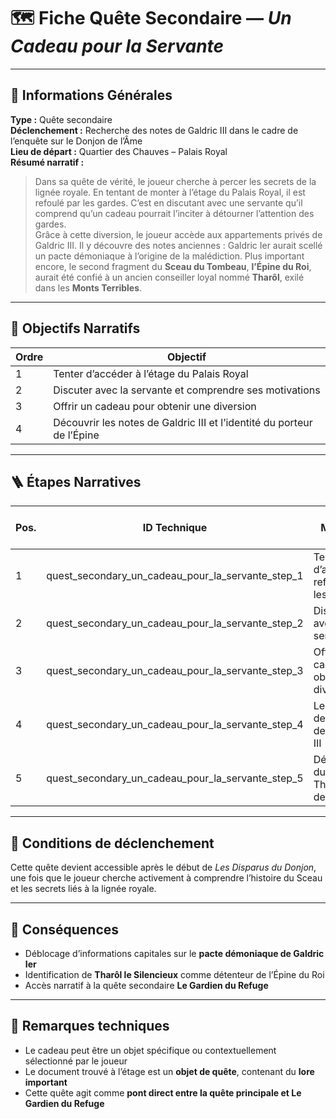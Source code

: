 # 🗺️ Fiche Quête Secondaire — *Un Cadeau pour la Servante*

---

## 🧾 Informations Générales

**Type :** Quête secondaire  
**Déclenchement :** Recherche des notes de Galdric III dans le cadre de l’enquête sur le Donjon de l’Âme  
**Lieu de départ :** Quartier des Chauves – Palais Royal  
**Résumé narratif :**
> Dans sa quête de vérité, le joueur cherche à percer les secrets de la lignée royale. En tentant de monter à l’étage du
> Palais Royal, il est refoulé par les gardes. C’est en discutant avec une servante qu’il comprend qu’un cadeau pourrait
> l’inciter à détourner l’attention des gardes.  
> Grâce à cette diversion, le joueur accède aux appartements privés de Galdric III. Il y découvre des notes anciennes :
> Galdric Ier aurait scellé un pacte démoniaque à l’origine de la malédiction. Plus important encore, le second fragment
> du **Sceau du Tombeau**, **l’Épine du Roi**, aurait été confié à un ancien conseiller loyal nommé **Tharôl**, exilé dans
> les **Monts Terribles**.

---

## 🎯 Objectifs Narratifs

| Ordre | Objectif                                                               |
|-------|------------------------------------------------------------------------|
| 1     | Tenter d’accéder à l’étage du Palais Royal                             |
| 2     | Discuter avec la servante et comprendre ses motivations                |
| 3     | Offrir un cadeau pour obtenir une diversion                            |
| 4     | Découvrir les notes de Galdric III et l’identité du porteur de l’Épine |

---

## 🪜 Étapes Narratives

| Pos. | ID Technique                                      | Titre / Moment clé                        | Type d’étape               |
|------|---------------------------------------------------|-------------------------------------------|----------------------------|
| 1    | quest_secondary_un_cadeau_pour_la_servante_step_1 | Tentative d’accès refusée par les gardes  | Déclencheur / obstacle     |
| 2    | quest_secondary_un_cadeau_pour_la_servante_step_2 | Discussion avec la servante               | Interaction / dialogue     |
| 3    | quest_secondary_un_cadeau_pour_la_servante_step_3 | Offrir un cadeau et obtenir une diversion | Transaction / infiltration |
| 4    | quest_secondary_un_cadeau_pour_la_servante_step_4 | Lecture des notes de Galdric III          | Révélation / exposition    |
| 5    | quest_secondary_un_cadeau_pour_la_servante_step_5 | Découverte du nom de Tharôl et de l’Épine | Lien avec quête principale |

---

## 🔐 Conditions de déclenchement

Cette quête devient accessible après le début de *Les Disparus du Donjon*, une fois que le joueur cherche activement à
comprendre l’histoire du Sceau et les secrets liés à la lignée royale.

---

## 🎁 Conséquences

- Déblocage d’informations capitales sur le **pacte démoniaque de Galdric Ier**
- Identification de **Tharôl le Silencieux** comme détenteur de l’Épine du Roi
- Accès narratif à la quête secondaire **Le Gardien du Refuge**

---

## 🧪 Remarques techniques

- Le cadeau peut être un objet spécifique ou contextuellement sélectionné par le joueur
- Le document trouvé à l’étage est un **objet de quête**, contenant du **lore important**
- Cette quête agit comme **pont direct entre la quête principale et Le Gardien du Refuge**
